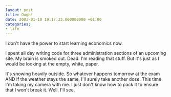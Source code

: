 ```yaml
---
layout: post
title: Ough!
date: 2003-01-10 19:17:23.000000000 +01:00
categories:
- life
---
```

I don't have the power to start learning economics now.

I spent all day writing code for three administration sections of an upcoming site. My brain is smoked out. Dead. I'm reading that stuff. But it's just as I would be looking at the empty, white, paper.

It's snowing heavily outside. So whatever happens tomorrow at the exam AND if the weather stays the same, I'll surely take another dose. This time I'm taking my camera with me. I just don't know how to pack it to ensure that I won't break it. Well. I'll see.
